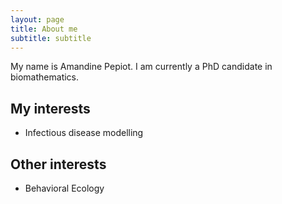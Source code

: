 ```yaml
---
layout: page
title: About me
subtitle: subtitle
---
```


My name is Amandine Pepiot. I am currently a PhD candidate in biomathematics.

## My interests
- Infectious disease modelling

## Other interests
- Behavioral Ecology



